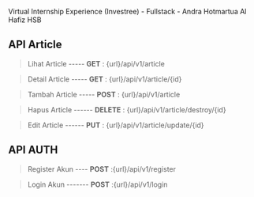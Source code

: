Virtual Internship Experience (Investree) - Fullstack - Andra Hotmartua Al Hafiz HSB

## API Article

> Lihat Article ----- **GET** : {url}/api/v1/article

> Detail Article ----- **GET** : {url}/api/v1/article/{id}

> Tambah Article ----- **POST** : {url}/api/v1/article

> Hapus Article ------ **DELETE** : {url}/api/v1/article/destroy/{id}

> Edit Article ------ **PUT** : {url}/api/v1/article/update/{id}

## API AUTH

> Register Akun ---- **POST** :{url}/api/v1/register

> Login Akun ------- **POST** :{url}/api/v1/login
